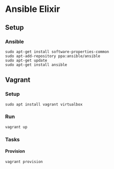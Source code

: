 # Ansible Elixir

## Setup

### Ansible
```
sudo apt-get install software-properties-common
sudo apt-add-repository ppa:ansible/ansible
sudo apt-get update
sudo apt-get install ansible
```

## Vagrant

### Setup
```
sudo apt install vagrant virtualbox
```

### Run
```
vagrant up
```

### Tasks

#### Provision
```
vagrant provision
```
